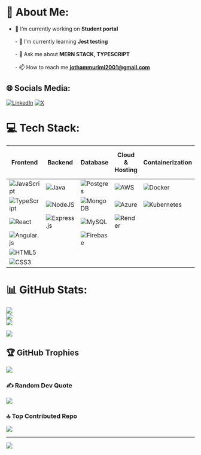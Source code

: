 # 💫 About Me:
- 🔭 I’m currently working on **Student portal**<br><br>- 🌱 I’m currently learning **Jest testing**<br><br>- 💬 Ask me about **MERN STACK, TYPESCRIPT**<br><br>- 📫 How to reach me **jothammurimi2001@gmail.com**<br>


## 🌐 Socials Media:
[![LinkedIn](https://img.shields.io/badge/LinkedIn-%230077B5.svg?logo=linkedin&logoColor=white)](https://www.linkedin.com/in/jotham-murimi-90b959256/) [![X](https://img.shields.io/badge/X-black.svg?logo=X&logoColor=white)](https://x.com/@JothamMurimi) 


# 💻 Tech Stack:

| **Frontend**                                                                                                               | **Backend**                                                                                                           | **Database**                                                                                                            | **Cloud & Hosting**                                                                                                      | **Containerization**                                                                                                       | **Version Control & CI/CD**                                                                                               |
|----------------------------------------------------------------------------------------------------------------------------|-----------------------------------------------------------------------------------------------------------------------|-------------------------------------------------------------------------------------------------------------------------|--------------------------------------------------------------------------------------------------------------------------|---------------------------------------------------------------------------------------------------------------------------|---------------------------------------------------------------------------------------------------------------------------|
| ![JavaScript](https://img.shields.io/badge/javascript-%23323330.svg?style=plastic&logo=javascript&logoColor=%23F7DF1E)     | ![Java](https://img.shields.io/badge/java-%23ED8B00.svg?style=plastic&logo=openjdk&logoColor=white)                  | ![Postgres](https://img.shields.io/badge/postgres-%23316192.svg?style=plastic&logo=postgresql&logoColor=white)          | ![AWS](https://img.shields.io/badge/AWS-%23FF9900.svg?style=plastic&logo=amazon-aws&logoColor=white)                     | ![Docker](https://img.shields.io/badge/docker-%230db7ed.svg?style=plastic&logo=docker&logoColor=white)                   | ![GitHub](https://img.shields.io/badge/github-%23121011.svg?style=plastic&logo=github&logoColor=white)                    |
| ![TypeScript](https://img.shields.io/badge/typescript-%23007ACC.svg?style=plastic&logo=typescript&logoColor=white)         | ![NodeJS](https://img.shields.io/badge/node.js-6DA55F?style=plastic&logo=node.js&logoColor=white)                    | ![MongoDB](https://img.shields.io/badge/MongoDB-%234ea94b.svg?style=plastic&logo=mongodb&logoColor=white)               | ![Azure](https://img.shields.io/badge/azure-%230072C6.svg?style=plastic&logo=microsoftazure&logoColor=white)             | ![Kubernetes](https://img.shields.io/badge/kubernetes-%23326ce5.svg?style=plastic&logo=kubernetes&logoColor=white)       | ![Jest](https://img.shields.io/badge/jest-%23C21325.svg?style=plastic&logo=jest&logoColor=white)                          |
| ![React](https://img.shields.io/badge/react-%2320232a.svg?style=plastic&logo=react&logoColor=%2361DAFB)                    | ![Express.js](https://img.shields.io/badge/express.js-%23404d59.svg?style=plastic&logo=express&logoColor=%2361DAFB) | ![MySQL](https://img.shields.io/badge/mysql-4479A1.svg?style=plastic&logo=mysql&logoColor=white)                        | ![Render](https://img.shields.io/badge/Render-%46E3B7.svg?style=plastic&logo=render&logoColor=white)                     |                                                                                                                           |                                                                                                                           |
| ![Angular.js](https://img.shields.io/badge/angular.js-%23E23237.svg?style=plastic&logo=angularjs&logoColor=white)         |                                                                                                                       | ![Firebase](https://img.shields.io/badge/firebase-a08021?style=plastic&logo=firebase&logoColor=ffcd34)                  |                                                                                                                          |                                                                                                                           |                                                                                                                           |
| ![HTML5](https://img.shields.io/badge/html5-%23E34F26.svg?style=plastic&logo=html5&logoColor=white)                       |                                                                                                                       |                                                                                                                         |                                                                                                                          |                                                                                                                           |                                                                                                                           |
| ![CSS3](https://img.shields.io/badge/css3-%231572B6.svg?style=plastic&logo=css3&logoColor=white)                          |                                                                                                                       |                                                                                                                         |                                                                                                                          |                                                                                                                           |                                                                                                                           |




# 📊 GitHub Stats:
![](https://github-readme-stats.vercel.app/api?username=jothammicheni&theme=default&hide_border=false&include_all_commits=true&count_private=true)<br/>
![](https://github-readme-streak-stats.herokuapp.com/?user=jothammicheni&theme=default&hide_border=false)<br/>
![](https://github-readm-stats.vercel.app/api/top-langs/?username=jothammicheni&theme=default&hide_border=false&include_all_commits=true&count_private=true&layout=compact)

[![](https://visitcount.itsvg.in/api?id=jothammicheni&label=Profile%20Views&pretty=false)](https://visitcount.itsvg.in)
## 🏆 GitHub Trophies
![](https://github-profile-trophy.vercel.app/?username=jothammicheni&theme=radical&no-frame=false&no-bg=false&margin-w=4)


### ✍️ Random Dev Quote
![](https://quotes-github-readme.vercel.app/api?type=horizontal&theme=light)

### 🔝 Top Contributed Repo
![](https://github-contributor-stats.vercel.app/api?username=jothammicheni&limit=5&theme=default&combine_all_yearly_contributions=true)

---
[![](https://visitcount.itsvg.in/api?id=jothammicheni&icon=0&color=0)](https://visitcount.itsvg.in)

<!-- Proudly created with GPRM ( https://gprm.itsvg.in ) -->

